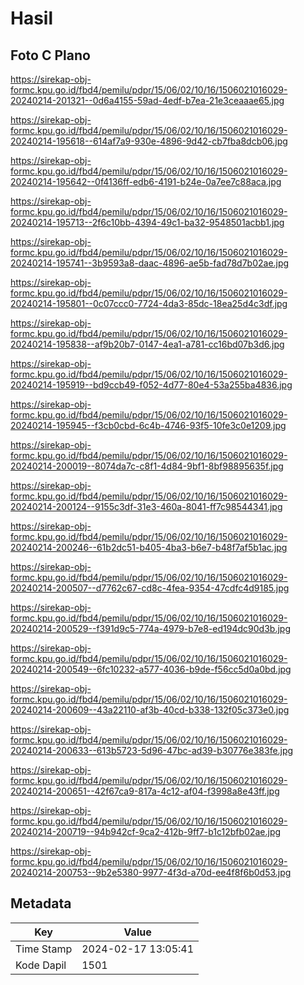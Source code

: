 # Hasil

## Foto C Plano

https://sirekap-obj-formc.kpu.go.id/fbd4/pemilu/pdpr/15/06/02/10/16/1506021016029-20240214-201321--0d6a4155-59ad-4edf-b7ea-21e3ceaaae65.jpg

https://sirekap-obj-formc.kpu.go.id/fbd4/pemilu/pdpr/15/06/02/10/16/1506021016029-20240214-195618--614af7a9-930e-4896-9d42-cb7fba8dcb06.jpg

https://sirekap-obj-formc.kpu.go.id/fbd4/pemilu/pdpr/15/06/02/10/16/1506021016029-20240214-195642--0f4136ff-edb6-4191-b24e-0a7ee7c88aca.jpg

https://sirekap-obj-formc.kpu.go.id/fbd4/pemilu/pdpr/15/06/02/10/16/1506021016029-20240214-195713--2f6c10bb-4394-49c1-ba32-9548501acbb1.jpg

https://sirekap-obj-formc.kpu.go.id/fbd4/pemilu/pdpr/15/06/02/10/16/1506021016029-20240214-195741--3b9593a8-daac-4896-ae5b-fad78d7b02ae.jpg

https://sirekap-obj-formc.kpu.go.id/fbd4/pemilu/pdpr/15/06/02/10/16/1506021016029-20240214-195801--0c07ccc0-7724-4da3-85dc-18ea25d4c3df.jpg

https://sirekap-obj-formc.kpu.go.id/fbd4/pemilu/pdpr/15/06/02/10/16/1506021016029-20240214-195838--af9b20b7-0147-4ea1-a781-cc16bd07b3d6.jpg

https://sirekap-obj-formc.kpu.go.id/fbd4/pemilu/pdpr/15/06/02/10/16/1506021016029-20240214-195919--bd9ccb49-f052-4d77-80e4-53a255ba4836.jpg

https://sirekap-obj-formc.kpu.go.id/fbd4/pemilu/pdpr/15/06/02/10/16/1506021016029-20240214-195945--f3cb0cbd-6c4b-4746-93f5-10fe3c0e1209.jpg

https://sirekap-obj-formc.kpu.go.id/fbd4/pemilu/pdpr/15/06/02/10/16/1506021016029-20240214-200019--8074da7c-c8f1-4d84-9bf1-8bf98895635f.jpg

https://sirekap-obj-formc.kpu.go.id/fbd4/pemilu/pdpr/15/06/02/10/16/1506021016029-20240214-200124--9155c3df-31e3-460a-8041-ff7c98544341.jpg

https://sirekap-obj-formc.kpu.go.id/fbd4/pemilu/pdpr/15/06/02/10/16/1506021016029-20240214-200246--61b2dc51-b405-4ba3-b6e7-b48f7af5b1ac.jpg

https://sirekap-obj-formc.kpu.go.id/fbd4/pemilu/pdpr/15/06/02/10/16/1506021016029-20240214-200507--d7762c67-cd8c-4fea-9354-47cdfc4d9185.jpg

https://sirekap-obj-formc.kpu.go.id/fbd4/pemilu/pdpr/15/06/02/10/16/1506021016029-20240214-200529--f391d9c5-774a-4979-b7e8-ed194dc90d3b.jpg

https://sirekap-obj-formc.kpu.go.id/fbd4/pemilu/pdpr/15/06/02/10/16/1506021016029-20240214-200549--6fc10232-a577-4036-b9de-f56cc5d0a0bd.jpg

https://sirekap-obj-formc.kpu.go.id/fbd4/pemilu/pdpr/15/06/02/10/16/1506021016029-20240214-200609--43a22110-af3b-40cd-b338-132f05c373e0.jpg

https://sirekap-obj-formc.kpu.go.id/fbd4/pemilu/pdpr/15/06/02/10/16/1506021016029-20240214-200633--613b5723-5d96-47bc-ad39-b30776e383fe.jpg

https://sirekap-obj-formc.kpu.go.id/fbd4/pemilu/pdpr/15/06/02/10/16/1506021016029-20240214-200651--42f67ca9-817a-4c12-af04-f3998a8e43ff.jpg

https://sirekap-obj-formc.kpu.go.id/fbd4/pemilu/pdpr/15/06/02/10/16/1506021016029-20240214-200719--94b942cf-9ca2-412b-9ff7-b1c12bfb02ae.jpg

https://sirekap-obj-formc.kpu.go.id/fbd4/pemilu/pdpr/15/06/02/10/16/1506021016029-20240214-200753--9b2e5380-9977-4f3d-a70d-ee4f8f6b0d53.jpg


## Metadata

| Key        | Value               |
| ---------- | ------------------- |
| Time Stamp | 2024-02-17 13:05:41 |
| Kode Dapil | 1501                |



